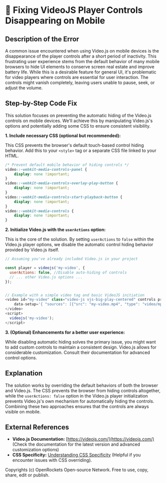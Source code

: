# 🐞 Fixing VideoJS Player Controls Disappearing on Mobile


## Description of the Error

A common issue encountered when using Video.js on mobile devices is the disappearance of the player controls after a short period of inactivity.  This frustrating user experience stems from the default behavior of many mobile browsers to hide UI elements to conserve screen real estate and improve battery life. While this is a desirable feature for general UI, it's problematic for video players where controls are essential for user interaction.  The controls might vanish completely, leaving users unable to pause, seek, or adjust the volume.

## Step-by-Step Code Fix

This solution focuses on preventing the automatic hiding of the Video.js controls on mobile devices. We'll achieve this by manipulating Video.js's options and potentially adding some CSS to ensure consistent visibility.


**1.  Include necessary CSS (optional but recommended):**

This CSS prevents the browser's default touch-based control hiding behavior. Add this to your `<style>` tag or a separate CSS file linked to your HTML.

```css
/* Prevent default mobile behavior of hiding controls */
video::-webkit-media-controls-panel {
    display: none !important;
}
video::-webkit-media-controls-overlay-play-button {
    display: none !important;
}
video::-webkit-media-controls-start-playback-button {
    display: none !important;
}
video::-webkit-media-controls {
    display: none !important;
}
```


**2. Initialize Video.js with the `userActions` option:**

This is the core of the solution. By setting `userActions` to `false` within the Video.js player options, we disable the automatic control hiding behavior provided by Video.js itself.

```javascript
// Assuming you've already included Video.js in your project

const player = videojs('my-video', {
  userActions: false, //Disable auto-hiding of controls
  // ... other Video.js options ...
});


// Example with a simple video tag and basic VideoJS initiation
<video id="my-video" class="video-js vjs-big-play-centered" controls preload="auto" width="640" height="360" poster="my-poster.jpg"
    data-setup='{ "sources": [{"src": "my-video.mp4", "type": "video/mp4"}] }'>
</video>
<script>
  videojs('my-video');
</script>

```

**3. (Optional)  Enhancements for a better user experience:**

While disabling automatic hiding solves the primary issue, you might want to add custom controls to maintain a consistent design.  Video.js allows for considerable customization. Consult their documentation for advanced control options.


## Explanation

The solution works by overriding the default behaviors of both the browser and Video.js. The CSS prevents the browser from hiding controls altogether, while the `userActions: false` option in the Video.js player initialization prevents Video.js's own mechanism for automatically hiding the controls. Combining these two approaches ensures that the controls are always visible on mobile.

## External References

* **Video.js Documentation:** [https://videojs.com/](https://videojs.com/)  (Check the documentation for the latest version and advanced customization options)
* **CSS Specificity:** [Understanding CSS Specificity](https://developer.mozilla.org/en-US/docs/Web/CSS/Specificity) (Helpful if you encounter issues with CSS overriding).


Copyrights (c) OpenRockets Open-source Network. Free to use, copy, share, edit or publish.

